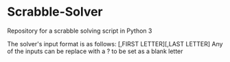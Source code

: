 # Scrabble-Solver
Repository for a scrabble solving script in Python 3

The solver's input format is as follows:
  <LETTERS>[,FIRST LETTER][,LAST LETTER]
Any of the inputs can be replace with a ? to be set as a blank letter
